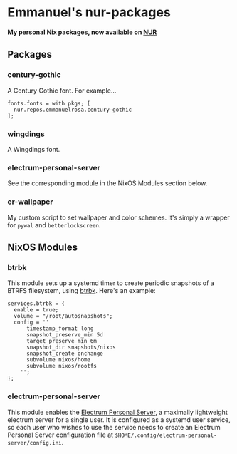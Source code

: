 # Emmanuel's nur-packages

**My personal Nix packages, now available on  [NUR](https://github.com/nix-community/NUR)**

## Packages

### century-gothic

A Century Gothic font. For example...

```
fonts.fonts = with pkgs; [
  nur.repos.emmanuelrosa.century-gothic
];
```

### wingdings

A Wingdings font.

### electrum-personal-server

See the corresponding module in the NixOS Modules section below.

### er-wallpaper

My custom script to set wallpaper and color schemes. It's simply a wrapper for `pywal` and `betterlockscreen`.

## NixOS Modules

### btrbk

This module sets up a systemd timer to create periodic snapshots of a BTRFS filesystem, using [btrbk](https://digint.ch/btrbk/index.html). Here's an example:

```
services.btrbk = {
  enable = true;
  volume = "/root/autosnapshots";
  config = ''
      timestamp_format long
      snapshot_preserve_min 5d 
      target_preserve_min 6m
      snapshot_dir snapshots/nixos
      snapshot_create onchange
      subvolume nixos/home
      subvolume nixos/rootfs
    '';
};
```
### electrum-personal-server

This module enables the [Electrum Personal Server](https://github.com/chris-belcher/electrum-personal-server), a maximally lightweight electrum server for a single user. It is configured as a systemd user service, so each user who wishes to use the service needs to create an Electrum Personal Server configuration file at `$HOME/.config/electrum-personal-server/config.ini`.
